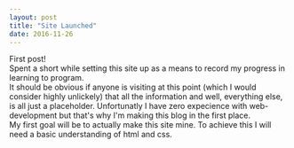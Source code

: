 ```yaml
---
layout: post
title: "Site Launched"
date: 2016-11-26
---
```


First post!<br>
Spent a short while setting this site up as a means to record my progress in learning to program.<br>
It should be obvious if anyone is visiting at this point (which I would consider highly unlickely) that all the information and well, everything else, is all just a placeholder. Unfortunatly I have zero expecience with web-development but that's why I'm making this blog in the first place.<br>
My first goal will be to actually make this site mine. To achieve this I will need a basic understanding of html and css.
